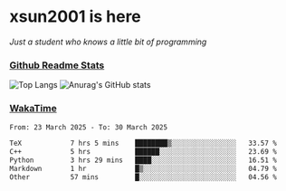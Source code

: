 # xsun2001 is here

*Just a student who knows a little bit of programming*

### [Github Readme Stats](https://github.com/anuraghazra/github-readme-stats)

![Top Langs](https://github-readme-stats.vercel.app/api/top-langs/?username=xsun2001&layout=compact&theme=radical) ![Anurag's GitHub stats](https://github-readme-stats.vercel.app/api?username=xsun2001&show_icons=true&theme=radical)

### [WakaTime](https://wakatime.com)

<!--START_SECTION:waka-->

```txt
From: 23 March 2025 - To: 30 March 2025

TeX            7 hrs 5 mins    ████████▒░░░░░░░░░░░░░░░░   33.57 %
C++            5 hrs           ██████░░░░░░░░░░░░░░░░░░░   23.69 %
Python         3 hrs 29 mins   ████░░░░░░░░░░░░░░░░░░░░░   16.51 %
Markdown       1 hr            █▒░░░░░░░░░░░░░░░░░░░░░░░   04.79 %
Other          57 mins         █░░░░░░░░░░░░░░░░░░░░░░░░   04.56 %
```

<!--END_SECTION:waka-->
